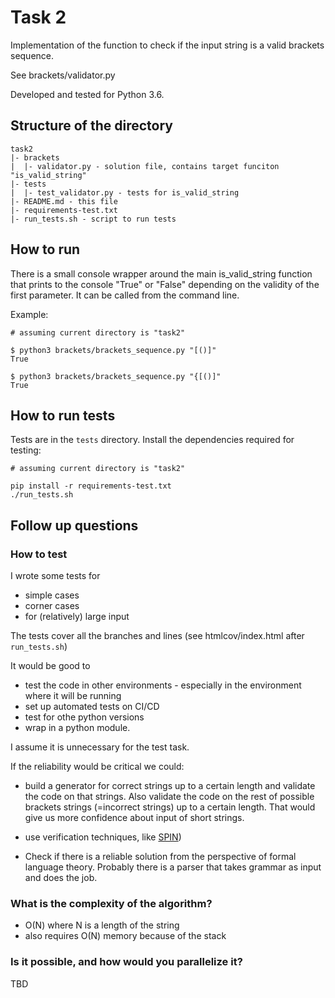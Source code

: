 # Task 2
Implementation of the function to check if the input string is a valid brackets sequence.

See brackets/validator.py

Developed and tested for Python 3.6.


## Structure of the directory

    task2
    |- brackets
    |  |- validator.py - solution file, contains target funciton "is_valid_string"
    |- tests
    |  |- test_validator.py - tests for is_valid_string
    |- README.md - this file
    |- requirements-test.txt 
    |- run_tests.sh - script to run tests
    
    
## How to run
There is a small console wrapper around the main is_valid_string function that prints to the console "True" or "False" depending on the validity of the first parameter. It can be called from the command line.

Example:
```
# assuming current directory is "task2"

$ python3 brackets/brackets_sequence.py "[()]"
True

$ python3 brackets/brackets_sequence.py "{[()]"
True

```


## How to run tests
Tests are in the `tests` directory. 
Install the dependencies required for testing:
```
# assuming current directory is "task2"

pip install -r requirements-test.txt
./run_tests.sh
```


## Follow up questions
### How to test
I wrote some tests for 
* simple cases
* corner cases
* for (relatively) large input

The tests cover all the branches and lines (see htmlcov/index.html after `run_tests.sh`)

It would be good to 
* test the code in other environments - especially in the environment where it will be running
* set up automated tests on CI/CD
* test for othe python versions
* wrap in a python module.

I assume it is unnecessary for the test task.


If the reliability would be critical we could:

* build a generator for correct strings up to a certain length and validate the code on that strings. Also validate the code on the rest of possible brackets strings (=incorrect strings) up to a certain length. 
That would give us more confidence about input of short strings. 

* use verification techniques, like [SPIN](http://spinroot.com/spin/whatispin.html))  

* Check if there is a reliable solution from the perspective of  formal language theory. Probably there is a parser that takes grammar as input and does the job.


### What is the complexity of the algorithm?
* O(N) where N is a length of the string
* also requires O(N) memory because of the stack

### Is it possible, and how would you parallelize it? 
TBD